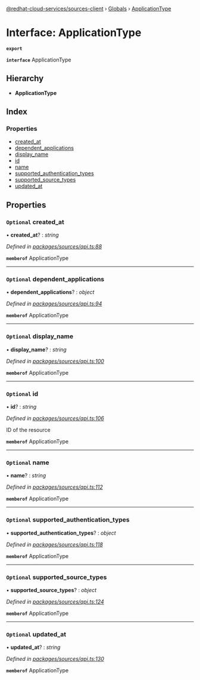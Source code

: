 [@redhat-cloud-services/sources-client](../README.md) › [Globals](../globals.md) › [ApplicationType](applicationtype.md)

# Interface: ApplicationType

**`export`** 

**`interface`** ApplicationType

## Hierarchy

* **ApplicationType**

## Index

### Properties

* [created_at](applicationtype.md#optional-created_at)
* [dependent_applications](applicationtype.md#optional-dependent_applications)
* [display_name](applicationtype.md#optional-display_name)
* [id](applicationtype.md#optional-id)
* [name](applicationtype.md#optional-name)
* [supported_authentication_types](applicationtype.md#optional-supported_authentication_types)
* [supported_source_types](applicationtype.md#optional-supported_source_types)
* [updated_at](applicationtype.md#optional-updated_at)

## Properties

### `Optional` created_at

• **created_at**? : *string*

*Defined in [packages/sources/api.ts:88](https://github.com/Hyperkid123/javascript-clients/blob/master/packages/sources/api.ts#L88)*

**`memberof`** ApplicationType

___

### `Optional` dependent_applications

• **dependent_applications**? : *object*

*Defined in [packages/sources/api.ts:94](https://github.com/Hyperkid123/javascript-clients/blob/master/packages/sources/api.ts#L94)*

**`memberof`** ApplicationType

___

### `Optional` display_name

• **display_name**? : *string*

*Defined in [packages/sources/api.ts:100](https://github.com/Hyperkid123/javascript-clients/blob/master/packages/sources/api.ts#L100)*

**`memberof`** ApplicationType

___

### `Optional` id

• **id**? : *string*

*Defined in [packages/sources/api.ts:106](https://github.com/Hyperkid123/javascript-clients/blob/master/packages/sources/api.ts#L106)*

ID of the resource

**`memberof`** ApplicationType

___

### `Optional` name

• **name**? : *string*

*Defined in [packages/sources/api.ts:112](https://github.com/Hyperkid123/javascript-clients/blob/master/packages/sources/api.ts#L112)*

**`memberof`** ApplicationType

___

### `Optional` supported_authentication_types

• **supported_authentication_types**? : *object*

*Defined in [packages/sources/api.ts:118](https://github.com/Hyperkid123/javascript-clients/blob/master/packages/sources/api.ts#L118)*

**`memberof`** ApplicationType

___

### `Optional` supported_source_types

• **supported_source_types**? : *object*

*Defined in [packages/sources/api.ts:124](https://github.com/Hyperkid123/javascript-clients/blob/master/packages/sources/api.ts#L124)*

**`memberof`** ApplicationType

___

### `Optional` updated_at

• **updated_at**? : *string*

*Defined in [packages/sources/api.ts:130](https://github.com/Hyperkid123/javascript-clients/blob/master/packages/sources/api.ts#L130)*

**`memberof`** ApplicationType
